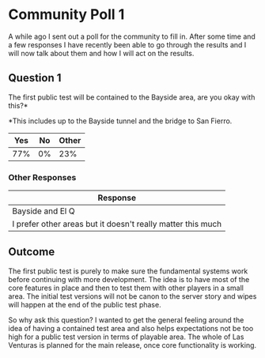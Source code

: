 # Community Poll 1
A while ago I sent out a poll for the community to fill in. After some time and a few responses I have recently been able to go through the results and I will now talk about them and how I will act on the results.

## Question 1
The first public test will be contained to the Bayside area, are you okay with this?* 

*This includes up to the Bayside tunnel and the bridge to San Fierro.

| Yes | No | Other |
| ------ | ------ | ------ |
| 77% | 0% | 23% |

### Other Responses
| Response |
| ------ |
| Bayside and El Q |
| I prefer other areas but it doesn't really matter this much |

## Outcome
The first public test is purely to make sure the fundamental systems work before continuing with more development. The idea is to have most of the core features in place and then to test them with other players in a small area. The initial test versions will not be canon to the server story and wipes will happen at the end of the public test phase.

So why ask this question? I wanted to get the general feeling around the idea of having a contained test area and also helps expectations not be too high for a public test version in terms of playable area. The whole of Las Venturas is planned for the main release, once core functionality is working.